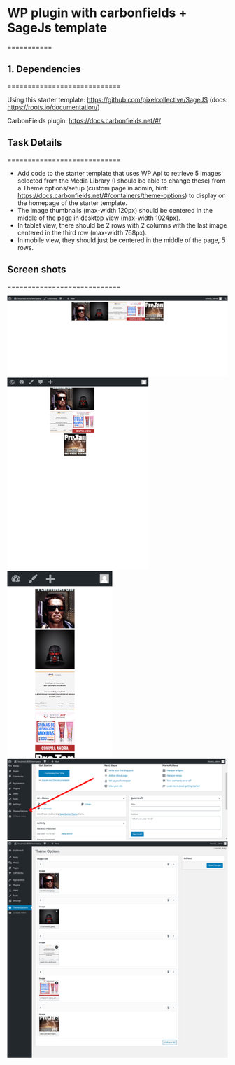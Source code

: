 #  WP plugin with carbonfields + SageJs template 
=========== 

## 1. Dependencies 
============================ 

Using this starter template: https://github.com/pixelcollective/SageJS (docs: https://roots.io/documentation/)

CarbonFields plugin: https://docs.carbonfields.net/#/

## Task Details
============================ 

- Add code to the starter template that uses WP Api to retrieve 5 images selected from the Media Library (I should be able to change these) from a Theme options/setup (custom page in admin, hint: https://docs.carbonfields.net/#/containers/theme-options) to display on the homepage of the starter template.
- The image thumbnails (max-width 120px) should be centered in the middle of the page in desktop view (max-width 1024px).
- In tablet view, there should be 2 rows with 2 columns with the last image centered in the third row (max-width 768px).
- In mobile view, they should just be centered in the middle of the page, 5 rows.


## Screen shots
============================ 

![GitHub Logo](/1.png)
![GitHub Logo](/2.png)
![GitHub Logo](/3.png)
![GitHub Logo](/4.png)
![GitHub Logo](/5.png)